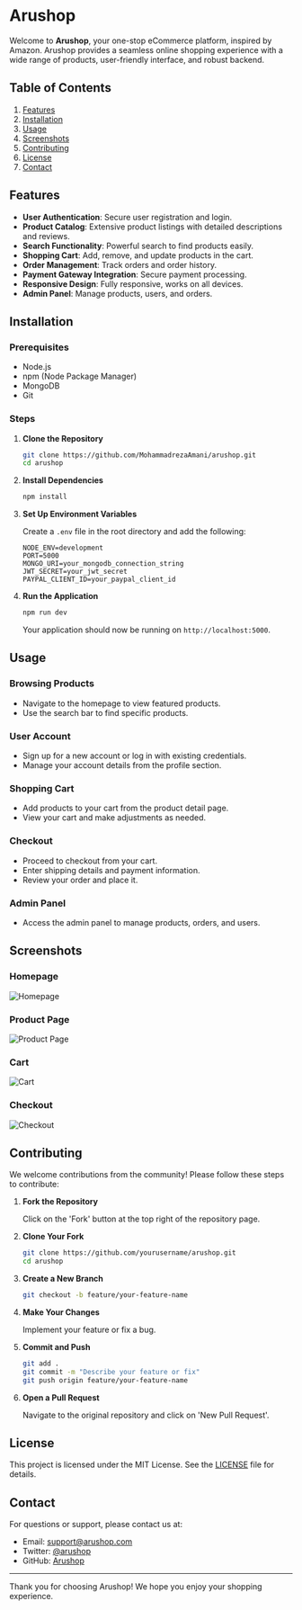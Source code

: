 # Arushop

Welcome to **Arushop**, your one-stop eCommerce platform, inspired by Amazon. Arushop provides a seamless online shopping experience with a wide range of products, user-friendly interface, and robust backend.

## Table of Contents

1. [Features](#features)
2. [Installation](#installation)
3. [Usage](#usage)
4. [Screenshots](#screenshots)
5. [Contributing](#contributing)
6. [License](#license)
7. [Contact](#contact)

## Features

- **User Authentication**: Secure user registration and login.
- **Product Catalog**: Extensive product listings with detailed descriptions and reviews.
- **Search Functionality**: Powerful search to find products easily.
- **Shopping Cart**: Add, remove, and update products in the cart.
- **Order Management**: Track orders and order history.
- **Payment Gateway Integration**: Secure payment processing.
- **Responsive Design**: Fully responsive, works on all devices.
- **Admin Panel**: Manage products, users, and orders.

## Installation

### Prerequisites

- Node.js
- npm (Node Package Manager)
- MongoDB
- Git

### Steps

1. **Clone the Repository**

    ```bash
    git clone https://github.com/MohammadrezaAmani/arushop.git
    cd arushop
    ```

2. **Install Dependencies**

    ```bash
    npm install
    ```

3. **Set Up Environment Variables**

    Create a `.env` file in the root directory and add the following:

    ```env
    NODE_ENV=development
    PORT=5000
    MONGO_URI=your_mongodb_connection_string
    JWT_SECRET=your_jwt_secret
    PAYPAL_CLIENT_ID=your_paypal_client_id
    ```

4. **Run the Application**

    ```bash
    npm run dev
    ```

    Your application should now be running on `http://localhost:5000`.

## Usage

### Browsing Products

- Navigate to the homepage to view featured products.
- Use the search bar to find specific products.

### User Account

- Sign up for a new account or log in with existing credentials.
- Manage your account details from the profile section.

### Shopping Cart

- Add products to your cart from the product detail page.
- View your cart and make adjustments as needed.

### Checkout

- Proceed to checkout from your cart.
- Enter shipping details and payment information.
- Review your order and place it.

### Admin Panel

- Access the admin panel to manage products, orders, and users.

## Screenshots

### Homepage

![Homepage](screenshots/homepage.png)

### Product Page

![Product Page](screenshots/product-page.png)

### Cart

![Cart](screenshots/cart.png)

### Checkout

![Checkout](screenshots/checkout.png)

## Contributing

We welcome contributions from the community! Please follow these steps to contribute:

1. **Fork the Repository**

    Click on the 'Fork' button at the top right of the repository page.

2. **Clone Your Fork**

    ```bash
    git clone https://github.com/yourusername/arushop.git
    cd arushop
    ```

3. **Create a New Branch**

    ```bash
    git checkout -b feature/your-feature-name
    ```

4. **Make Your Changes**

    Implement your feature or fix a bug.

5. **Commit and Push**

    ```bash
    git add .
    git commit -m "Describe your feature or fix"
    git push origin feature/your-feature-name
    ```

6. **Open a Pull Request**

    Navigate to the original repository and click on 'New Pull Request'.

## License

This project is licensed under the MIT License. See the [LICENSE](LICENSE) file for details.

## Contact

For questions or support, please contact us at:

- Email: support@arushop.com
- Twitter: [@arushop](https://twitter.com/arushop)
- GitHub: [Arushop](https://github.com/yourusername/arushop)

---

Thank you for choosing Arushop! We hope you enjoy your shopping experience.
